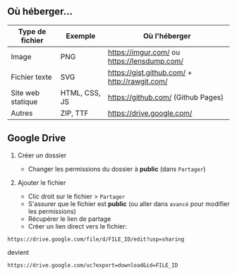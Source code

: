 ## Où héberger...

| Type de fichier   | Exemple         | Où l'héberger
|---                |---              | ---
| Image             | PNG             | https://imgur.com/ ou https://lensdump.com/
| Fichier texte     | SVG             | https://gist.github.com/ + http://rawgit.com/
| Site web statique | HTML, CSS, JS | https://github.com/ (Github Pages)
| Autres            | ZIP, TTF        | https://drive.google.com/

## Google Drive

1. Créer un dossier
   * Changer les permissions du dossier à **public** (dans `Partager`)

2. Ajouter le fichier
   * Clic droit sur le fichier > `Partager`
   * S'assurer que le fichier est **public** (ou aller dans `avancé` pour modifier les permissions)
   * Récupérer le lien de partage
   * Créer un lien direct vers le fichier:

```
https://drive.google.com/file/d/FILE_ID/edit?usp=sharing
```

devient

```
https://drive.google.com/uc?export=download&id=FILE_ID
```
